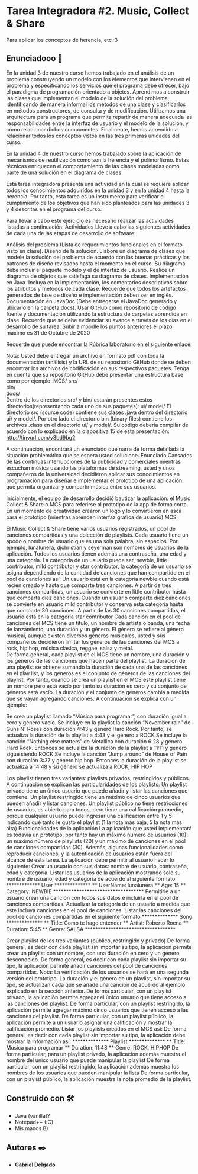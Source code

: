 # Tarea Integradora #2. Music, Collect & Share
Para aplicar los conceptos de herencia, etc :3

## Enunciadooo 🚀

En la unidad 3 de nuestro curso hemos trabajado en el análisis de un problema construyendo un modelo con los elementos que intervienen en el problema y especificando los servicios que el programa debe ofrecer, bajo el paradigma de programación orientado a objetos.
Aprendimos a construir las clases que implementan el modelo de la solución del problema, identificando de manera informal los métodos de  una clase y clasificarlos en métodos constructores, de consulta y de modificación. Utilizamos una arquitectura para un programa que permita repartir de manera adecuada las responsabilidades entre la interfaz de usuario y el modelo de la solución, y cómo relacionar dichos componentes. Finalmente, hemos aprendido a relacionar todos los conceptos vistos en las tres primeras unidades del curso.

En la unidad 4 de nuestro curso hemos trabajado sobre la aplicación de mecanismos de reutilización como son la herencia y el polimorfismo. Estas técnicas enriquecen el comportamiento de las clases modeladas como parte de una  solución en el diagrama de clases.

Esta tarea integradora presenta una actividad en la cual se requiere aplicar todos los conocimientos adquiridos en la unidad 3 y en la unidad 4 hasta la herencia.  Por tanto, esta tarea es un instrumento para verificar el cumplimiento de los objetivos que han sido planteados para las unidades 3 y 4 descritas en el programa del curso.  

Para llevar a cabo este ejercicio es necesario realizar las actividades listadas a continuación:
Actividades
Lleve a cabo las siguientes actividades de cada una de las etapas de desarrollo de software:

Análisis del problema (Lista de requerimientos funcionales en el formato visto en clase).
Diseño de la solución. Elabore un diagrama de clases que modele la solución del problema de acuerdo con las buenas prácticas y los patrones de diseño revisados hasta el momento en el curso. Su diagrama debe incluir el paquete modelo y el de interfaz de usuario. 
Realice un diagrama de objetos que satisfaga su diagrama de clases. 
Implementación en Java. Incluya en la implementación, los comentarios descriptivos sobre los atributos y métodos de cada clase. Recuerde que todos los artefactos generados de fase de diseño e implementación deben ser en inglés. 
Documentación en JavaDoc (Debe entregarse el JavaDoc generado y ubicarlo en la carpeta docs). 
Usar GitHub como repositorio de código fuente y documentación utilizando la estructura de carpetas aprendida en clase. Recuerde que se debe evidenciar su avance a través de los días en el desarrollo de su tarea.
Subir a moodle los puntos anteriores el plazo máximo es 31 de Octubre de 2020

Recuerde que puede encontrar la Rúbrica laboratorio en el siguiente enlace.

Nota:
 Usted debe entregar un archivo en formato pdf con toda la documentación (análisis) y la URL de su repositorio GitHub donde se deben encontrar los archivos de codificación en sus respectivos paquetes.
Tenga en cuenta que su repositorio GitHub debe presentar una estructura base como por ejemplo: 
       MCS/
      src/           
      bin/          
      docs/    
Dentro de los directorios src/ y bin/ estarán presentes estos directorios(representando cada uno de sus paquetes):
      	ui/
	    model/
El directorio src (source code) contiene sus clases .java dentro del directorio ui/ y model/. Por otro lado el directorio bin (binary files) contiene los archivos .class en el directorio ui/ y model/.
Su código debería compilar de acuerdo con lo explicado en la diapositiva 15 de esta presentación: http://tinyurl.com/y3bd9bg2



A continuación, encontrará un enunciado que narra de forma detallada la situación problemática que se espera usted solucione.
Enunciado
Cansados de las continuas interrupciones de la publicidad y comerciales mientras escuchan música usando las plataformas de streaming, usted y unos compañeros de la universidad decidieron aplicar sus conocimientos en programación para diseñar e implementar el prototipo de una aplicación que permita organizar y compartir música entre sus usuarios.

Inicialmente, el equipo de desarrollo decidió bautizar la aplicación: el Music Collect & Share o MCS para referirse al prototipo de la app de forma corta. En un momento de creatividad crearon un logo y lo convirtieron en ascii para el prototipo (mientras aprenden interfaz gráfica de usuario)
 MCS


El Music Collect & Share tiene varios usuarios registrados, un pool de canciones compartidas y una colección de playlists.  Cada usuario tiene un apodo o nombre de usuario que es una sola palabra, sin espacios.  Por ejemplo, lunalunera, djchristian y seyerman son nombres de usuarios de la aplicación. Todos los usuarios tienen además una contraseña, una edad y una categoría.  La categoría de un usuario  puede ser, newbie, little contributor, mild contributor y star contributor, la categoría de un usuario  se asigna dependiendo de la cantidad de canciones que han compartido en el pool de canciones así:
Un usuario está en la categoría newbie cuando está recién creado y hasta que comparte tres canciones. 
A partir de tres canciones compartidas, un usuario se convierte en  little contributor hasta que comparta diez canciones.
Cuando un usuario comparte diez canciones se convierte en usuario mild contributor  y conserva esta categoría hasta que comparte 30 canciones.
A partir de las 30 canciones compartidas, el usuario está en la categoría star contributor
Cada canción en el pool de canciones del MCS tiene un título, un nombre de artista o banda, una fecha de lanzamiento, una duración y un género. El género se refiere al género musical, aunque existen diversos  géneros musicales, usted y sus compañeros decidieron limitar los géneros de las canciones del MCS a rock, hip hop, música clásica, reggae, salsa y metal.  
De forma general,  cada playlist en el MCS tiene un nombre, una duración y los géneros de las canciones que hacen parte del playlist. La duración de una playlist se obtiene sumando la duración de cada una de las canciones en el play list, y los géneros es el conjunto de géneros de las canciones del playlist.  Por tanto, cuando se crea un playlist en el MCS este playlist tiene un nombre pero está vacío por tanto su duración es cero y su conjunto de géneros está vacío.  La duración y el conjunto de géneros cambia a medida que se vayan agregando canciones.  A continuación se explica con un ejemplo:

Se crea un playlist llamado “Música para programar”, con  duración igual a cero y género vacío.
Se incluye en la playlist la canción “November rain” de Guns N’ Roses con duración 4:43 y género Hard Rock.
Por tanto, se actualiza la duración de la playlist a 4:43 y el género a ROCK
Se incluye la canción “Nothing else matters” de Metallica con duración 6:28 y género Hard Rock. Entonces se actualiza la duración de la playlist a 11:11 y género sigue siendo ROCK
Se incluye la canción “Jump around” de House of Pain con duración 3:37 y género hip hop.  Entonces la duración de la playlist se actualiza a  14:48 y su género se actualiza a ROCK, HIP HOP

Los playlist tienen tres variantes: playlists privados, restringidos y públicos. A continuación se explican las particularidades de los playlists:
Un playlist privado tiene un único usuario que puede añadir y listar las canciones que contiene.
Un playlist restringido tiene un máximo de cinco usuarios que pueden añadir y listar canciones.
Un playlist público no tiene restricciones de usuarios, es abierto para todos, pero tiene una calificación promedio, porque cualquier usuario puede ingresar una calificación entre 1  y 5 indicando qué tanto le gustó el playlist (1 la nota más baja, 5 la nota más alta)
Funcionalidades de la aplicación
La aplicación que usted  implementará es todavía un prototipo, por tanto hay un máximo número de usuarios (10), un máximo número de playlists (20) y un máximo de canciones en el pool de canciones compartidas (30).  Además, algunas funcionalidades como reproducir canciones, y la autenticación de usuarios están fuera del alcance de esta tarea. 
La aplicación debe permitir al usuario hacer lo siguiente:
Crear un usuario con sus datos: nombre de usuario, contraseña, edad y categoría.
Listar los usuarios de la aplicación mostrando solo su nombre de usuario, edad y categoría de acuerdo al siguiente formato:
                        *************  User **************
                        **  UserName: lunalunera
                        **  Age: 15
                        **  Category: NEWBIE
                        ***********************************
Permitirle a un usuario crear una canción con todos sus datos e incluirla en el pool de canciones compartidas.
Actualizar la categoría de un usuario a medida que este incluya canciones en el pool de canciones.
Listar las canciones del pool de canciones compartidas en el siguiente formato
                        **************  Song **************
                        **  Title: Como te hago entender
                        **  Artist: Roberto Roena 
                        **  Duration: 5:45
                        **  Genre: SALSA 
                        ***********************************

Crear playlist de los tres variantes (público, restringido y privado)
De forma general, es decir con cada playlist sin importar su tipo, la aplicación permite crear un playlist con un nombre, con una duración en cero y un género desconocido. 
De forma general, es decir con cada playlist sin importar su tipo, la aplicación permite añadir canciones del pool de canciones compartidas.  Nota: La verificación de los usuarios se hará en una segunda versión del prototipo. 
La duración y el género de un playlist, sin importar su tipo,  se actualizan cada que se añade una canción de acuerdo al ejemplo explicado en la sección anterior.
De forma particular, con un playlist privado, la aplicación permite agregar el único usuario que tiene acceso a las canciones del playlist.
De forma particular, con un playlist restringido, la aplicación permite agregar máximo cinco usuarios que tienen acceso a las canciones del playlist.
De forma particular, con un playlist público, la aplicación permite a un usuario asignar una calificación y mostrar la calificación promedio.
Listar los playlists creados en el MCS así:
De forma general, es decir con cada playlist sin importar su tipo, la aplicación debe mostrar la información así:
            **************  Playlist **************
            **  Title: Musica para programar
            **  Duration: 11:48
            **  Genre: ROCK, HIPHOP
De forma particular, para un playlist privado, la aplicación además muestra el nombre del único usuario que puede manipular la playlist
De forma particular, con un playlist restringido, la aplicación además muestra los nombres de los usuarios que pueden manipular la lista
De forma particular, con un playlist público, la aplicación muestra la nota promedio de la playlist.




## Construido con 🛠️

* Java (vanilla)?
* Notepad++ (:C)
* Mis manos B)

## Autores ✒️

* **Gabriel Delgado**

